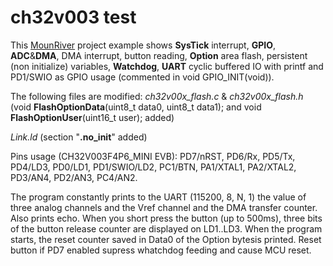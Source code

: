 # ch32v003 testThis [MounRiver](http://www.mounriver.com/) project example shows **SysTick** interrupt, **GPIO**, **ADC**&**DMA**, DMA interrupt, button reading, **Option** area flash, persistent (non initialize) variables, **Watchdog**, **UART** cyclic buffered IO with printfand PD1/SWIO as GPIO usage (commented in void GPIO_INIT(void)).The following files are modified: *ch32v00x_flash.c* & *ch32v00x_flash.h* (void **FlashOptionData**(uint8_t data0, uint8_t data1); andvoid **FlashOptionUser**(uint16_t user); added)*Link.ld* (section "**.no_init**" added) Pins usage (CH32V003F4P6_MINI EVB): PD7/nRST, PD6/Rx, PD5/Tx, PD4/LD3, PD0/LD1, PD1/SWIO/LD2, PC1/BTN, PA1/XTAL1, PA2/XTAL2, PD3/AN4, PD2/AN3, PC4/AN2.The program constantly prints to the UART (115200, 8, N, 1) the value of three analog channels and the Vref channel and the DMA transfer counter. Also prints echo. When you short press the button (up to 500ms), three bits of the button release counter are displayed on LD1..LD3. When the program starts, the reset counter saved in Data0 of the Option bytesis printed. Reset button if PD7 enabled supress whatchdog feeding and cause MCU reset.